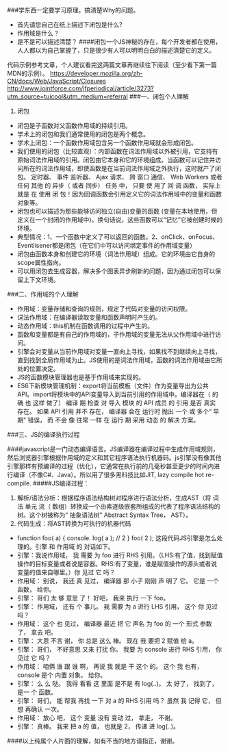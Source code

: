 ###学东西一定要学习原理，搞清楚Why的问题。
- 首先请您自己在纸上描述下闭包是什么?
- 作用域是什么？
- 是不是可以描述清楚？
####闭包一个JS神秘的存在，每个开发者都在使用，人人都以为自己掌握了，只是很少有人可以明明白白的描述清楚它的定义。

代码示例参考文章，个人建议看完这两篇文章再继续往下阅读（至少看下第一篇MDN的示例）。
https://developer.mozilla.org/zh-CN/docs/Web/JavaScript/Closures
http://www.jointforce.com/jfperiodical/article/3273?utm_source=tuicool&utm_medium=referral
###一、闭包个人理解
1. 闭包
- 闭包是子函数对父函数作用域的持续引用。
- 学术上的闭包和我们通常使用的闭包是两个概念。
- 学术上闭包：一个函数作用域包含另一个函数作用域就会形成闭包。
- 我们使用的闭包（比较直观）：内部函数在词法作用域以外被引用，它支持有原始词法作用域的引用。闭包由它本身和它的环境组成。当函数可以记住并访问所在的词法作用域，即使函数是在当前词法作用域之外执行，这时就产了闭包。
定时器、 事件 监听器、 Ajax 请求、 跨 窗口 通信、 Web Workers 或者 任何 其他 的 异步（ 或者 同步） 任务 中， 只要 使 用了 回 调 函数， 实际上 就是 在 使用 闭 包！因为回调函数会引用定义它的词法作用域中的变量和函数对象等。
- 闭包也可以描述为那些能够访问独立(自由)变量的函数 (变量在本地使用，但定义在一个封闭的作用域中)。换句话说，这些函数可以“记忆”它被创建时候的环境。
- 典型情况：1、一个函数中定义了可以返回的函数。2、onClick、onFocus、Eventlisener都是闭包（在它们中可以访问绑定事件的作用域变量）
- 闭包由函数本身和创建它的环境（词法作用域）组成。它的环境由它自身的scope属性指向。
- 可以用闭包去生成容器，解决多个图表异步刷新的问题，因为通过闭包可以保留上下文环境。

###二、作用域的个人理解
- 作用域：变量存储和查询的规则，规定了代码对变量的访问权限。
- 词法作用域：在编译器读取变量和函数声明时产生的。
- 动态作用域：this机制在函数调用的过程中产生的。
- 函数和变量都是有自己的作用域的，子作用域的变量无法从父作用域中进行访问。
- 引擎会对变量从当前作用域对变量一直向上寻找，如果找不到继续向上寻找，直到找到全局作用域为止。JS使用的是词法作用域，函数的词法作用域由它所处的位置决定。
- JS的函数模块管理器也是基于作用域来实现的。
- ES6下新模块管理机制：export将当前模板（文件）作为变量导出为公共API。import将模块中的API变量导入到当前引用的作用域中。编译器在（ 的 确 也 这样 做了） 编译 期 检查 对 导入 模块 的 API 成员 的 引用 是否 真实 存在。 如果 API 引用 并不 存在， 编译器 会在 运行时 抛出 一个 或 多个“ 早期” 错误， 而 不会 像 往常 一样 在 运行 期 采用 动态 的 解决 方案。


###三、JS的编译执行过程

####javascript是一门动态编译语言。JS编译器在编译过程中生成作用域规则，然后浏览器引擎根据作用域的定义和其它程序语法执行机器码。js引擎没有像其他引擎那样有预编译的过程（优化），它通常在执行前的几毫秒甚至更少的时间内进行编译（不像C#、Java）。所以用了很多黑科技比如JIT, lazy compile hot re-compile.
#####JS编译过程：
1. 解析/语法分析：根据程序语法结构树对程序进行语法分析，生成AST（将 词法 单元 流（ 数组）转换成一个由素逐级嵌套所组成的代表了程序语法结构的树。这个树被称为“ 抽象语法树” Abstract Syntax Tree， AST）。
2. 代码生成：将AST转换为可执行的机器代码

- function foo( a) { console. log( a ); // 2 } foo( 2 ); 这段代码JS引擎是怎么处理的。引擎 和 作用域 的 对话如下。
- 引擎：我说作用域， 我 需要 为 foo 进行 RHS 引用。（LHS:有了值，找到赋值操作的目标变量或者说是容器。RHS:有了变量，谁是赋值操作的源头或者说变量的值来自哪里。）你 见过 它 吗？
- 作用域： 别说， 我还 真 见过， 编译器 那 小子 刚刚 声 明了 它。 它是 一个 函数， 给你。
- 引擎： 哥们 太 够 意思 了！ 好吧， 我来 执行 一下 foo。
- 引擎： 作用域， 还有 个 事儿。 我 需要 为 a 进行 LHS 引用， 这个 你 见过 吗？
- 作用域： 这个 也 见过， 编译器 最近 把 它 声名 为 foo 的 一个 形式 参数 了， 拿去 吧。
- 引擎： 大恩 不言 谢， 你 总是 这么 棒。 现在 我 要把 2 赋值 给 a。
- 引擎： 哥们， 不好意思 又来 打扰 你。 我要 为 console 进行 RHS 引用， 你 见过 它 吗？
- 作用域： 咱俩 谁 跟 谁 啊， 再说 我 就是 干 这个 的。 这个 我 也有， console 是个 内置 对象。 给你。
- 引擎： 么 么 哒。 我得 看看 这 里面 是不是 有 log(..)。 太 好了， 找到了， 是一 个 函数。
- 引擎： 哥们， 能 帮我 再找 一下 对 a 的 RHS 引用 吗？ 虽然 我 记得 它， 但 想 再确认 一次。
- 作用域： 放心 吧， 这个 变量 没有 变动 过， 拿走， 不谢。
- 引擎： 真棒。 我来 把 a 的 值， 也就是 2， 传递 进 log(..)。

####以上纯属个人片面的理解，如有不当的地方请指正，谢谢。